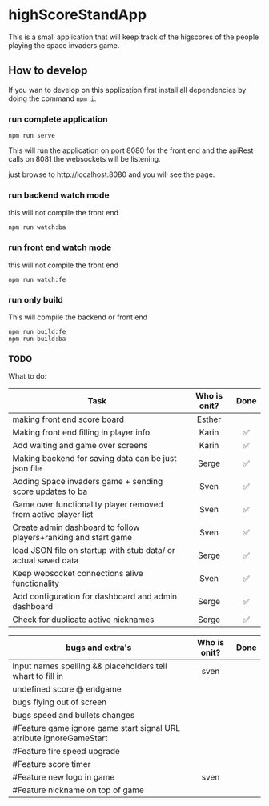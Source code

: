 # highScoreStandApp

This is a small application that will keep track of the higscores of the people playing the space invaders game.

## How to develop

If you wan to develop on this application first install all dependencies by doing the command `npm i`.

### run complete application

```cli
npm run serve
```

This will run the application on port 8080 for the front end and the apiRest calls on 8081 the websockets will be listening.  

just browse to http://localhost:8080 and you will see the page.

### run backend watch mode

this will not compile the front end

```cli
npm run watch:ba
```

### run front end watch mode

this will not compile the front end

```cli
npm run watch:fe
```

### run only build

This will compile the backend or front end

```cli
npm run build:fe
npm run build:ba
```

### TODO

What to do:

| Task                                                                    | Who is onit?  | Done                   |
| ----------------------------------------------------------------------- |:-------------:| :---------------------:|
| making front end score board                                            | Esther        |                        |
| Making front end filling in player info                                 | Karin         | :white_check_mark:     |
| Add waiting and game over screens                                       | Karin         | :white_check_mark:     |
| Making backend for saving data can be just json file                    | Serge         | :white_check_mark:     |
| Adding Space invaders game + sending score updates to ba                | Sven          | :white_check_mark:     |
| Game over functionality player removed from active player list          | Sven          | :white_check_mark:     |
| Create admin dashboard to follow players+ranking and start game         | Sven          | :white_check_mark:     |
| load JSON file on startup with stub data/ or actual saved data          | Serge         | :white_check_mark:     |
| Keep websocket connections alive functionality                          | Sven          | :white_check_mark:     |
| Add configuration for dashboard and admin dashboard                     | Serge         | :white_check_mark:     |
| Check for duplicate active nicknames                                    | Serge         | :white_check_mark:     |

| bugs and extra's                                                        | Who is onit?  | Done                   |
| ----------------------------------------------------------------------- |:-------------:| :---------------------:|
| Input names spelling && placeholders tell whart to fill in              | sven          |                        |
| undefined score @ endgame                                               |               |                        |
| bugs flying out of screen                                               |               |                        |
| bugs speed and bullets changes                                          |               |                        |
| #Feature game ignore game start signal  URL atribute ignoreGameStart    |               |                        |
| #Feature fire speed upgrade                                             |               |                        |
| #Feature score timer                                                    |               |                        |
| #Feature new logo in game                                               | sven          |                        |
| #Feature nickname on top of game                                        |               |                        |
